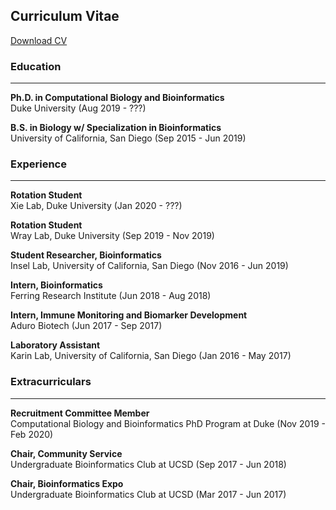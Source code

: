 ## Curriculum Vitae

[Download CV](https://kmoyung.github.io/CV_KevinMoyung.pdf)


### Education

***

**Ph.D. in Computational Biology and Bioinformatics**     
Duke University (Aug 2019 - ???)   


**B.S. in Biology w/ Specialization in Bioinformatics**     
University of California, San Diego (Sep 2015 - Jun 2019)      


### Experience

***

**Rotation Student**    
Xie Lab, Duke University (Jan 2020 - ???)    

**Rotation Student**    
Wray Lab, Duke University (Sep 2019 - Nov 2019)    

**Student Researcher, Bioinformatics**     
Insel Lab, University of California, San Diego (Nov 2016 - Jun 2019)   

**Intern, Bioinformatics**     
Ferring Research Institute (Jun 2018 - Aug 2018)   

**Intern, Immune Monitoring and Biomarker Development**      
Aduro Biotech (Jun 2017 - Sep 2017)   

**Laboratory Assistant**     
Karin Lab, University of California, San Diego (Jan 2016 - May 2017)   


### Extracurriculars

***

**Recruitment Committee Member**    
Computational Biology and Bioinformatics PhD Program at Duke (Nov 2019 - Feb 2020)   

**Chair, Community Service**   
Undergraduate Bioinformatics Club at UCSD (Sep 2017 - Jun 2018)       

**Chair, Bioinformatics Expo**    
Undergraduate Bioinformatics Club at UCSD (Mar 2017 - Jun 2017)     
